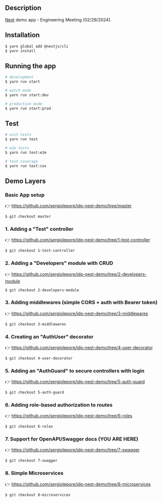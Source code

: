## Description

[Nest](https://github.com/nestjs/nest) demo app - Engineering Meeting (02/29/2024).

## Installation

```bash
$ yarn global add @nestjs/cli
$ yarn install
```

## Running the app

```bash
# development
$ yarn run start

# watch mode
$ yarn run start:dev

# production mode
$ yarn run start:prod
```

## Test

```bash
# unit tests
$ yarn run test

# e2e tests
$ yarn run test:e2e

# test coverage
$ yarn run test:cov
```

## Demo Layers

### Basic App setup

👉 https://github.com/sergiolepore/idp-nest-demo/tree/master

```bash
$ git checkout master
```

### 1. Adding a "Test" controller
👉 https://github.com/sergiolepore/idp-nest-demo/tree/1-test-controller

```bash
$ git checkout 1-test-controller
```

### 2. Adding a "Developers" module with CRUD

👉 https://github.com/sergiolepore/idp-nest-demo/tree/2-developers-module

```bash
$ git checkout 2-developers-module
```

### 3. Adding middlewares (simple CORS + auth with Bearer token)

👉 https://github.com/sergiolepore/idp-nest-demo/tree/3-middlewares

```bash
$ git checkout 3-middlewares
```

### 4. Creating an "AuthUser" decorator

👉 https://github.com/sergiolepore/idp-nest-demo/tree/4-user-decorator

```bash
$ git checkout 4-user-decorator
```

### 5. Adding an "AuthGuard" to secure controllers with login

👉 https://github.com/sergiolepore/idp-nest-demo/tree/5-auth-guard

```bash
$ git checkout 5-auth-guard
```

### 6. Adding role-based authorization to routes

👉 https://github.com/sergiolepore/idp-nest-demo/tree/6-roles

```bash
$ git checkout 6-roles
```

### 7. Support for OpenAPI/Swagger docs (YOU ARE HERE)

👉 https://github.com/sergiolepore/idp-nest-demo/tree/7-swagger

```bash
$ git checkout 7-swagger
```

### 8. Simple Microservices

👉 https://github.com/sergiolepore/idp-nest-demo/tree/8-microservices

```bash
$ git checkout 8-microservices
```
